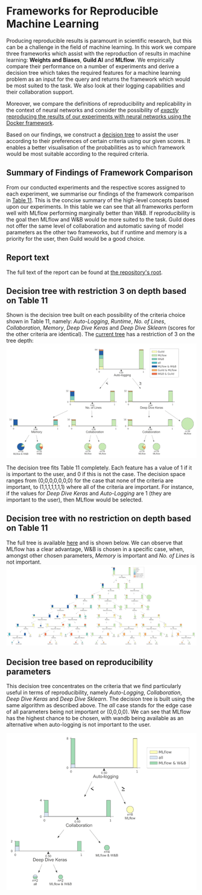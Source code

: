 # Frameworks for Reproducible Machine Learning


Producing reproducible results is paramount in scientific research, but this can be a challenge in the field of machine learning. In this work we compare three frameworks which assist with the reproduction of results in machine learning: **Weights and Biases**, **Guild AI** and **MLflow**. We empirically compare their performance on a number of experiments and derive a decision tree which takes the required features for a machine learning problem as an input for the query and returns the framework which would be most suited to the task. We also look at their logging capabilities and their collaboration support. 

Moreover, we compare the definitions of reproducibility and replicability in the context of neural networks and consider the possibility of [*exactly* reproducing the results of our experiments with neural networks using the Docker framework](https://github.com/pandorica-opens/Reproducibility-Tools-in-Machine-Learning/tree/master/docker%20replication).

Based on our findings, we construct a [decision tree](https://github.com/pandorica-opens/Reproducibility-Tools-in-Machine-Learning/blob/master/Decision%20tree/frameworks-full-depth-tree.svg) to assist the user according to their preferences of certain criteria using our given scores. It enables a better visualisation of the probabilities as to which framework would be most suitable according to the required criteria. 

## Summary of Findings of Framework Comparison


From our conducted experiments and the respective scores assigned to each experiment, we summarise our findings of the framework comparison in [Table 11](https://github.com/pandorica-opens/Reproducibility-Tools-in-Machine-Learning/blob/master/imgs/Table11.png). This is the concise summary of the high-level concepts based upon our experiments. In this table we can see that all frameworks perform well with MLflow performing marginally better than W\&B. If reproducibility is the goal then MLflow and W\&B would be more suited to the task. Guild does not offer the same level of collaboration and automatic saving of model parameters as the other two frameworks, but if runtime and memory is a priority for the user, then Guild would be a good choice.

## Report text

The full text of the report can be found at [the repository's root](https://github.com/pandorica-opens/Reproducibility-Tools-in-Machine-Learning/blob/master/Frameworks%20for%20Reproducible%20Machine%20Learning.pdf).

## Decision tree with restriction 3 on depth based on Table 11
		
Shown is the decision tree built on each possibility of the criteria choice shown in Table 11, namely: *Auto-Logging*, *Runtime*, *No. of Lines*, *Collaboration*, *Memory*, *Deep Dive Keras* and *Deep Dive Sklearn* (scores for the other criteria are identical). The [current tree](https://github.com/pandorica-opens/Reproducibility-Tools-in-Machine-Learning/blob/master/Decision%20tree/frameworks-3-depth-tree.svg) has a restriction of 3 on the tree depth:
<img src="./Decision%20tree/frameworks-3-depth-tree.svg" width="800">
        
The decision tree fits Table 11 completely. Each feature has a value of 1 if it is important to the user, and 0 if this is not the case. The decision space ranges from (0,0,0,0,0,0,0) for the case that none of the criteria are important, to (1,1,1,1,1,1,1) where all of the criteria are important. For instance, if the values for *Deep Dive Keras* and *Auto-Logging* are 1 (they are important to the user), then MLflow would be selected.
		
## Decision tree with no restriction on depth based on Table 11

The full tree is available [here](https://github.com/pandorica-opens/Reproducibility-Tools-in-Machine-Learning/blob/master/Decision%20tree/frameworks-full-depth-tree.svg) and is shown below. We can observe that MLflow has a clear advantage, W\&B is chosen in a specific case, when, amongst other chosen parameters, *Memory* is important and *No. of Lines* is not important.
![Full decision tree](./Decision%20tree/frameworks-full-depth-tree.svg)

## Decision tree based on reproducibility parameters

This decision tree concentrates on the criteria that we find particularly useful in terms of reproducibility, namely *Auto-Logging*, *Collaboration*, *Deep Dive Keras* and *Deep Dive Sklearn*. The decision tree is built using the same algorithm as described above. The *all* case stands for the edge case of all parameters being not important or (0,0,0,0). We can see that MLflow has the highest chance to be chosen, with wandb being available as an alternative when auto-logging is not important to the user.

<img src="./Decision%20tree/frameworks-reproducibility-tree.svg" width="600">
